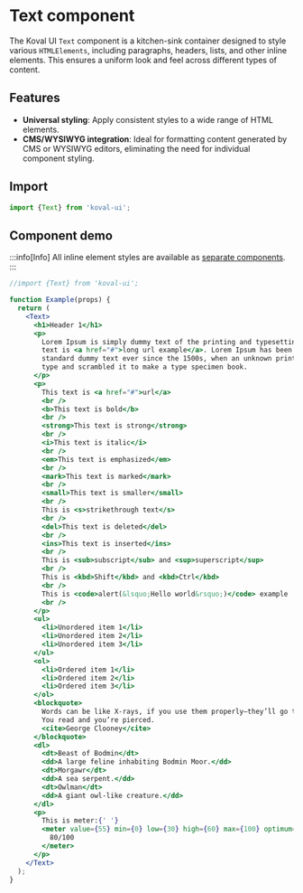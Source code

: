 # Text component

The Koval UI `Text` component is a kitchen-sink container designed to style various `HTMLElements`, including paragraphs, headers, lists, and other inline elements. This ensures a uniform look and feel across different types of content.

## Features

- **Universal styling**: Apply consistent styles to a wide range of HTML elements.
- **CMS/WYSIWYG integration**: Ideal for formatting content generated by CMS or WYSIWYG editors, eliminating the need for individual component styling.

## Import

```typescript
import {Text} from 'koval-ui';
```

## Component demo

:::info[Info]
All inline element styles are available as [separate components](/docs/typography/components#inline-elements).
:::

```jsx live
//import {Text} from 'koval-ui';

function Example(props) {
  return (
    <Text>
      <h1>Header 1</h1>
      <p>
        Lorem Ipsum is simply dummy text of the printing and typesetting industry. This
        text is <a href="#">long url example</a>. Lorem Ipsum has been the industry&apos;s
        standard dummy text ever since the 1500s, when an unknown printer took a galley of
        type and scrambled it to make a type specimen book.
      </p>
      <p>
        This text is <a href="#">url</a>
        <br />
        <b>This text is bold</b>
        <br />
        <strong>This text is strong</strong>
        <br />
        <i>This text is italic</i>
        <br />
        <em>This text is emphasized</em>
        <br />
        <mark>This text is marked</mark>
        <br />
        <small>This text is smaller</small>
        <br />
        This is <s>strikethrough text</s>
        <br />
        <del>This text is deleted</del>
        <br />
        <ins>This text is inserted</ins>
        <br />
        This is <sub>subscript</sub> and <sup>superscript</sup>
        <br />
        This is <kbd>Shift</kbd> and <kbd>Ctrl</kbd>
        <br />
        This is <code>alert(&lsquo;Hello world&rsquo;)</code> example
        <br />
      </p>
      <ul>
        <li>Unordered item 1</li>
        <li>Unordered item 2</li>
        <li>Unordered item 3</li>
      </ul>
      <ol>
        <li>Ordered item 1</li>
        <li>Ordered item 2</li>
        <li>Ordered item 3</li>
      </ol>
      <blockquote>
        Words can be like X-rays, if you use them properly—they’ll go through anything.
        You read and you’re pierced.
        <cite>George Clooney</cite>
      </blockquote>
      <dl>
        <dt>Beast of Bodmin</dt>
        <dd>A large feline inhabiting Bodmin Moor.</dd>
        <dt>Morgawr</dt>
        <dd>A sea serpent.</dd>
        <dt>Owlman</dt>
        <dd>A giant owl-like creature.</dd>
      </dl>
      <p>
        This is meter:{' '}
        <meter value={55} min={0} low={30} high={60} max={100} optimum={50}>
          80/100
        </meter>
      </p>
    </Text>
  );
}
```
